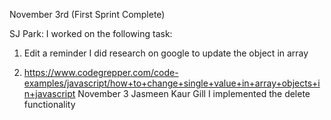 November 3rd (First Sprint Complete)

SJ Park: I worked on the following task:

1. Edit a reminder
I did research on google to update the object in array

1. https://www.codegrepper.com/code-examples/javascript/how+to+change+single+value+in+array+objects+in+javascript
November 3 Jasmeen Kaur Gill I implemented the delete functionality